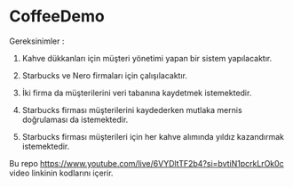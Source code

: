 # CoffeeDemo

Gereksinimler :

1) Kahve dükkanları için müşteri yönetimi yapan bir sistem yapılacaktır.

2) Starbucks ve Nero firmaları için çalışılacaktır.

3) İki firma da müşterilerini veri tabanına kaydetmek istemektedir.

4) Starbucks firması müşterilerini kaydederken mutlaka mernis doğrulaması da istemektedir.

5) Starbucks firması müşterileri için her kahve alımında yıldız kazandırmak istemektedir.

Bu repo https://www.youtube.com/live/6VYDltTF2b4?si=bvtiN1pcrkLrOk0c video linkinin kodlarını içerir.
